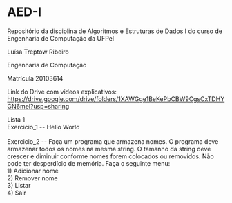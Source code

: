 # AED-I
Repositório da disciplina de Algoritmos e Estruturas de Dados I do curso de Engenharia de Computação da UFPel

Luísa Treptow Ribeiro

Engenharia de Computação 

Matrícula 20103614


Link do Drive com videos explicativos: https://drive.google.com/drive/folders/1XAWGge1BeKePbCBW9CgsCxTDHYGN6mel?usp=sharing

Lista 1<br/>
    Exercicio_1   --  Hello World<br/>
    <br/>
    Exercicio_2   --  Faça um programa que armazena nomes. O programa deve armazenar todos os nomes na mesma string.
                    O tamanho da string deve crescer e diminuir conforme nomes forem colocados ou removidos. 
                    Não pode ter desperdício de memória.
                    Faça o seguinte menu:<br/>
                    1) Adicionar nome<br/>
                    2) Remover nome<br/>
                    3) Listar<br/>
                    4) Sair<br/>
